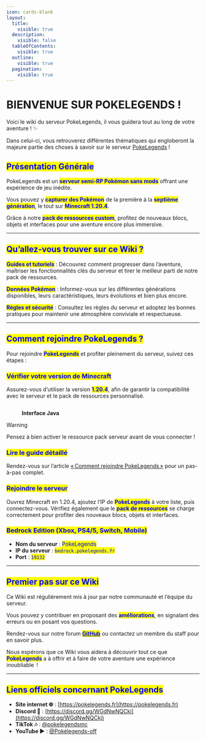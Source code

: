 ```yaml
---
icon: cards-blank
layout:
  title:
    visible: true
  description:
    visible: false
  tableOfContents:
    visible: true
  outline:
    visible: true
  pagination:
    visible: true
---
```


# BIENVENUE SUR POKELEGENDS !

Voici le wiki du serveur PokeLegends, il vous guidera tout au long de votre aventure ! ✨

Dans celui-ci, vous retrouverez différentes thématiques qui engloberont la majeure partie des choses à savoir sur le serveur [PokeLegends](https://pokelegends.fr) !

## <mark style="color:blue;">Présentation Générale</mark>

PokeLegends est un <mark style="color:blue;">**serveur semi-RP Pokémon sans mods**</mark> offrant une expérience de jeu inédite.&#x20;

Vous pouvez y <mark style="color:blue;">**capturer des Pokémon**</mark> de la première à la <mark style="color:blue;">**septième génération**</mark>, le tout sur <mark style="color:blue;">**Minecraft 1.20.4**</mark>.&#x20;

Grâce à notre <mark style="color:blue;">**pack de ressources custom**</mark>, profitez de nouveaux blocs, objets et interfaces pour une aventure encore plus immersive.

***

## <mark style="color:blue;">Qu’allez-vous trouver sur ce Wiki ?</mark>

<mark style="color:blue;">**Guides et tutoriels**</mark> : Découvrez comment progresser dans l’aventure, maîtriser les fonctionnalités clés du serveur et tirer le meilleur parti de notre pack de ressources.

<mark style="color:blue;">**Données Pokémon**</mark> : Informez-vous sur les différentes générations disponibles, leurs caractéristiques, leurs évolutions et bien plus encore.

<mark style="color:blue;">**Règles et sécurité**</mark> : Consultez les règles du serveur et adoptez les bonnes pratiques pour maintenir une atmosphère conviviale et respectueuse.

***

## <mark style="color:blue;">Comment rejoindre PokeLegends ?</mark>

Pour rejoindre <mark style="color:blue;">**PokeLegends**</mark> et profiter pleinement du serveur, suivez ces étapes :&#x20;

### <mark style="color:blue;">**Vérifier votre version de Minecraft**</mark>

Assurez-vous d’utiliser la version <mark style="color:blue;">**1.20.4**</mark>, afin de garantir la compatibilité avec le serveur et le pack de ressources personnalisé.

<figure><img src=".gitbook/assets/Capture d’écran 2025-02-19 à 12.17.34.png" alt=""><figcaption><p><strong>Interface Java</strong></p></figcaption></figure>

> [!WARNING]  
> Pensez à bien activer le ressource pack serveur avant de vous connecter !

### <mark style="color:blue;">Lire le guide détaillé</mark>

Rendez-vous sur l’article [« Comment rejoindre PokeLegends »](https://pokelegends.fr/blog/comment-rejoindre-pokelegends) pour un pas-à-pas complet.&#x20;

### <mark style="color:blue;">Rejoindre le serveur</mark>&#x20;

Ouvrez Minecraft en 1.20.4, ajoutez l’IP de <mark style="color:blue;">**PokeLegends**</mark> à votre liste, puis connectez-vous. Vérifiez également que le <mark style="color:blue;">**pack de ressources**</mark> se charge correctement pour profiter des nouveaux blocs, objets et interfaces.

### <mark style="color:blue;">B</mark><mark style="color:blue;">**edrock Edition (Xbox, PS4/5, Switch, Mobile)**</mark>

* **Nom du serveur** : <mark style="color:blue;">PokeLegends</mark>
* **IP du serveur** : <mark style="color:blue;">`bedrock.pokelegends.fr`</mark>
* **Port** : <mark style="color:blue;">`19132`</mark>

***

## <mark style="color:blue;">Premier pas sur ce Wiki</mark>

Ce Wiki est régulièrement mis à jour par notre communauté et l’équipe du serveur.&#x20;

Vous pouvez y contribuer en proposant des <mark style="color:blue;">**améliorations**</mark>, en signalant des erreurs ou en posant vos questions.&#x20;

Rendez-vous sur notre forum [<mark style="color:blue;">**GitHub**</mark>](https://github.com/Rivrs-OSS/wiki-pokelegend) ou contactez un membre du staff pour en savoir plus.

Nous espérons que ce Wiki vous aidera à découvrir tout ce que <mark style="color:blue;">**PokeLegends**</mark> a à offrir et à faire de votre aventure une expérience inoubliable  !

***

## <mark style="color:blue;">Liens officiels concernant PokeLegends</mark>

* **Site internet 🌐** : [https://pokelegends.fr](https://pokelegends.fr)
* **Discord 💬** : [https://discord.gg/WGdNwNQCkj](https://discord.gg/WGdNwNQCkj)
* **TikTok 🎶** : [@pokelegendsmc](https://www.tiktok.com/@pokelegendsmc)
* **YouTube ▶️** : [@Pokélegends-off](https://www.youtube.com/@Pok%C3%A9legends-off)
